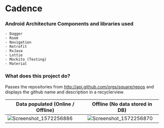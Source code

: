 # Cadence

### Android Architecture Components and libraries used

```
- Dagger
- Room
- Navigation
- Retrofit
- RxJava 
- Lottie
- Mockito (Testing)
- Material
```

### What does this project do?

Passes the repositories from http://api.github.com/orgs/square/repos and displays the github name and description in a recyclerview. 


| Data populated (Online / Offline)| Offline (No data stored in DB) |
|---|---|
|![Screenshot_1572256886](https://user-images.githubusercontent.com/15348446/67669508-f6435180-f969-11e9-88cd-1b357a9f5c55.png)|![Screenshot_1572256870](https://user-images.githubusercontent.com/15348446/67669509-f80d1500-f969-11e9-90f5-209476536cfc.png)|
